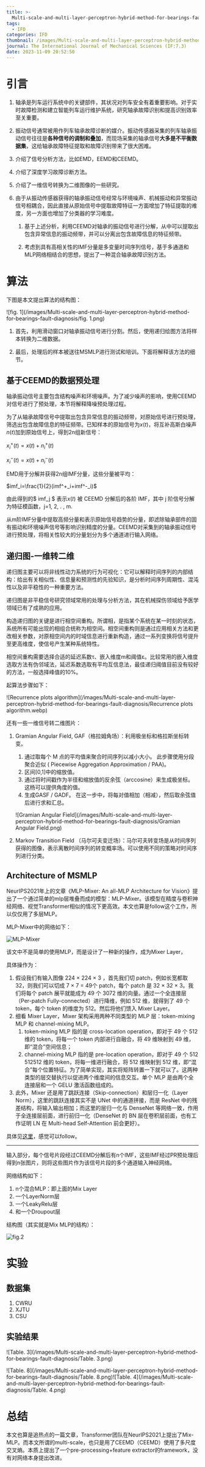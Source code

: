```yaml
---
title: >-
  Multi-scale-and-multi-layer-perceptron-hybrid-method-for-bearings-fault-diagnosis
tags:
  - IFD
categories: IFD
thumbnail: /images/Multi-scale-and-multi-layer-perceptron-hybrid-method-for-bearings-fault-diagnosis/fig. 1.png
journal: The International Journal of Mechanical Sciences (IF:7.3)
date: 2023-11-09 20:52:50
---
```


# 引言

1. 轴承是列车运行系统中的关键部件，其状况对列车安全有着重要影响。对于实时故障检测和建立智能列车运行维护系统，研究轴承故障识别和提高识别效率至关重要。

2. 振动信号通常被用作列车轴承故障诊断的媒介。振动传感器采集的列车轴承振动信号往往是**各种信号的调制和叠加**，而现场采集的轴承信号**大多是不平衡数据集**，这给轴承故障特征提取和故障识别带来了很大困难。

3. 介绍了信号分析方法，比如EMD，EEMD和CEEMD。

4. 介绍了深度学习故障诊断方法。

5. 介绍了一维信号转换为二维图像的一些研究。

6. 由于从振动传感器获得的轴承振动信号经常与环境噪声、机械振动和异常振动信号相耦合，因此直接从原始信号中提取故障特征一方面增加了特征提取的难度，另一方面也增加了分类器的学习难度。

   1. 基于上述分析，利用CEEMD对轴承的振动信号进行分解，从中可以提取出包含异常信息的振动频带，并可以分离出包含故障信息的特征频带。

   2. 考虑到具有高相关性的IMF分量是多变量时间序列信号，基于多通道和MLP网络相结合的思想，提出了一种混合轴承故障识别方法。

# 算法

下图是本文提出算法的结构图：

![fig. 1](/images/Multi-scale-and-multi-layer-perceptron-hybrid-method-for-bearings-fault-diagnosis/fig. 1.png)

1. 首先，利用滑动窗口对轴承振动信号进行分割。然后，使用递归绘图方法将样本转换为二维数据。

2. 最后，处理后的样本被送往MSMLP进行测试和培训。下面将解释该方法的细节。

## 基于CEEMD的数据预处理

轴承振动信号主要包含结构噪声和环境噪声。为了减少噪声的影响，使用CEEMD对信号进行了预处理，本节将解释降噪预处理过程。

为了从轴承故障信号中提取出包含异常信息的振动频带，对原始信号进行预处理，筛选出包含故障信息的特征频带。已知样本的原始信号为$x(t)$，将互补高斯白噪声$n(t)$加到原始信号上，得到2n组新信号：

$x^+_i(t)=x(t)+n^+_i(t)$

$x^-_i(t)=x(t)+n^-_i(t)$

EMD用于分解并获得2n组IMF分量，这些分量被平均：

$imf_i=\frac{1}{2}(imf^+_i+imf^-_i)$

由此得到的$ imf_j $ 表示𝑥(𝑡) 被 CEEMD 分解后的各阶 IMF，其中 j 阶信号分解为特征模函数，j=1, 2, . , m.

从m阶IMF分量中提取高频分量和表示原始信号趋势的分量，即滤除轴承部件的固有振动和环境噪声信号等影响识别精度的分量。CEEMD对采集到的轴承振动信号进行预处理，将相关性较大的分量划分为多个通道进行输入网络。

## 递归图-一维转二维

递归图主要可以将非线性动力系统的行为可视化：它可以解释时间序列的内部结构：给出有关相似性、信息量和预测性的先验知识，是分析时间序列周期性、混沌性以及非平稳性的一种重要方法。

递归图是非平稳信号研究领域常用的处理与分析方法，其在机械探伤领域给予医学领域已有了成熟的应用。

构造递归图的关键是进行相空间重构。所谓相，是指某个系统在某一时刻的状态，系统所有可能出现的相组合统称为相空间。相空间重构则是通过应用相关方法和更改相关参数，对原相空间内的时域信息进行重新构造，通过一系列变换将信号提升至更高维度，使信号产生某种系统特性。

相空间重构需要选择合适的延迟系数τ、嵌入维度m和阈值ε。比较常用的嵌入维度选取方法有伪邻域法，延迟系数选取有平均互信息法，最佳递归阈值目前没有较好的方法，一般选择峰值的10%。

起算法步骤如下：

![Recurrence plots algorithm](/images/Multi-scale-and-multi-layer-perceptron-hybrid-method-for-bearings-fault-diagnosis/Recurrence plots algorithm.webp)



还有一些一维信号转二维图片：

1. Gramian Angular Field, GAF（格拉姆角场）：利用极坐标和格拉斯坐标转变。

   1. 通过取每个 M 点的平均值来聚合时间序列以减小大小。 此步骤使用分段聚合近似 ( Piecewise Aggregation Approximation / PAA)。
   2. 区间[0,1]中的缩放值。
   3. 通过将时间戳作为半径和缩放值的反余弦（arccosine）来生成极坐标。 这杨可以提供角度的值。
   4. 生成GASF / GADF。 在这一步中，将每对值相加（相减），然后取余弦值后进行求和汇总。

   ![Gramian Angular Field](/images/Multi-scale-and-multi-layer-perceptron-hybrid-method-for-bearings-fault-diagnosis/Gramian Angular Field.png)

2. Markov Transition Field （马尔可夫变迁场）：马尔可夫转变场是从时间序列获得的图像，表示离散时间序列的转变概率场。可以使用不同的策略对时间序列进行分类。

## Architecture of MSMLP

NeurIPS2021年上的文章《MLP-Mixer: An all-MLP Architecture for Vision》提出了一个通过简单的mlp层堆叠而成的模型：MLP-Mixer。该模型在精度与卷积神经网络、视觉Transformer相似的情况下更高效。本文也算是follow这个工作，所以仅仅用了多层MLP。

MLP-Mixer中的网络如下：

![MLP-Mixer](/images/Multi-scale-and-multi-layer-perceptron-hybrid-method-for-bearings-fault-diagnosis/MLP-Mixer.png)

该文中不是简单的使用MLP，而是设计了一种新的操作，成为Mixer Layer，

具体操作为：

1. 假设我们有输入图像 224 × 224 × 3 ，首先我们切 patch，例如长宽都取 32，则我们可以切成 7 × 7 = 49个 patch，每个 patch 是 32 × 32 × 3。我们将每个 patch 展平就能成为 49 个 3072 维的向量。通过一个全连接层（Per-patch Fully-connected）进行降维，例如 512 维，就得到了 49 个 token，每个 token 的维度为 512。然后将他们馈入 Mixer Layer。
2. 细看 Mixer Layer，Mixer 架构采用两种不同类型的 MLP 层：token-mixing MLP 和 channel-mixing MLP。
   1. token-mixing MLP 指的是 cross-location operation，即对于 49 个 512维的 token，将每一个 token 内部进行自融合，将 49 维映射到 49 维，即“混合”空间信息；
   2. channel-mixing MLP 指的是 pre-location operation，即对于 49 个 512 512512 维的 token，将每一维进行融合，将 512 维映射到 512 维，即“混合”每个位置特征。为了简单实现，其实将矩阵转置一下就可以了。这两种类型的层交替执行以促进两个维度间的信息交互。单个 MLP 是由两个全连接层和一个 GELU 激活函数组成的。
3. 此外，Mixer 还是用了跳跃连接（Skip-connection）和层归一化（Layer Norm），这里的跳跃连接其实不是 UNet 中的通道拼接，而是 ResNet 中的残差结构，将输入输出相加；而这里的层归一化与 DenseNet 等网络一致，作用于全连接层前面，进行前归一化（DenseNet 的 BN 层在卷积层前面，也有工作证明 LN 在 Multi-head Self-Attention 前会更好）。

具体见[这里](https://zhuanlan.zhihu.com/p/643810259)，感觉可以follow。

------

输入部分，每个信号片段经过CEEMD分解后有n个IMF，这些IMF经过PR预处理后得到n张图片，则将这些图片作为该信号片段的多个通道输入神经网络。

网络结构如下：

1. n个混合MLP：即上面的Mix Layer
2. 一个LayerNorm层
3. 一个LeakyRelu层
4. 和一个Droupout层

结构图（其实就是Mix MLP的结构）：

![fig.2](/images/Multi-scale-and-multi-layer-perceptron-hybrid-method-for-bearings-fault-diagnosis/fig.2.png)

# 实验

## 数据集

1. CWRU
2. XJTU
3. CSU

## 实验结果

![Table. 3](/images/Multi-scale-and-multi-layer-perceptron-hybrid-method-for-bearings-fault-diagnosis/Table. 3.png)

![Table. 8](/images/Multi-scale-and-multi-layer-perceptron-hybrid-method-for-bearings-fault-diagnosis/Table. 8.png)![Table. 4](/images/Multi-scale-and-multi-layer-perceptron-hybrid-method-for-bearings-fault-diagnosis/Table. 4.png)

# 总结

本文也算是追热点的一篇文章，Transformer团队在NeurIPS2021上提出了Mix-MLP。而本文所谓的multi-scale，也只是用了CEEMD（CEEMD）使用了多尺度交叉熵。本质上提出了一个pre-processing+feature extractor的framework，没有对网络本身提出改进。
